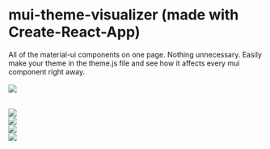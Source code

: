 # mui-theme-visualizer (made with Create-React-App)
All of the material-ui components on one page. Nothing unnecessary. Easily make your theme in the theme.js file and see how it affects every mui component right away.
<br />
<br />
<img src="https://i.imgur.com/Hxjne7t.png" />

<br /> 
<img src="https://i.imgur.com/jEcvDGX.png" />
<br /> 
<img src="https://i.imgur.com/39Pbqsw.png" />
<br />
<img src="https://i.imgur.com/vYbkPy4.png" />
<br />
<img src="https://i.imgur.com/7s7u1t8.png" />
